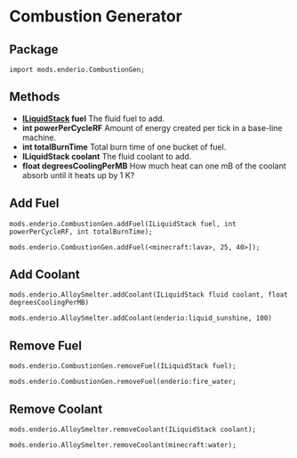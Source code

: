 # Combustion Generator
## Package
`import mods.enderio.CombustionGen;`

## Methods
- **[ILiquidStack](/Vanilla/Liquids/ILiquidStack/) fuel** The fluid fuel to add.
- **int powerPerCycleRF** Amount of energy created per tick in a base-line machine.
- **int totalBurnTime** Total burn time of one bucket of fuel.
- **ILiquidStack coolant** The fluid coolant to add.
- **float degreesCoolingPerMB** How much heat can one mB of the coolant absorb until it heats up by 1 K?

## Add Fuel
```
mods.enderio.CombustionGen.addFuel(ILiquidStack fuel, int powerPerCycleRF, int totalBurnTime);

mods.enderio.CombustionGen.addFuel(<minecraft:lava>, 25, 40>]);
```

## Add Coolant

```
mods.enderio.AlloySmelter.addCoolant(ILiquidStack fluid coolant, float degreesCoolingPerMB)

mods.enderio.AlloySmelter.addCoolant(enderio:liquid_sunshine, 100)
```
## Remove Fuel
```
mods.enderio.CombustionGen.removeFuel(ILiquidStack fuel);

mods.enderio.CombustionGen.removeFuel(enderio:fire_water;
```

## Remove Coolant

```
mods.enderio.AlloySmelter.removeCoolant(ILiquidStack coolant);

mods.enderio.AlloySmelter.removeCoolant(minecraft:water);
```
